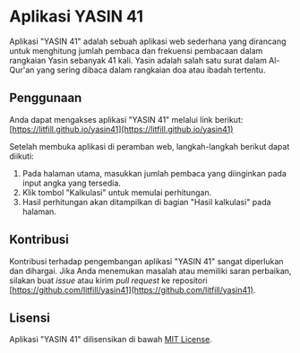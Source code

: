 # Aplikasi YASIN 41

Aplikasi "YASIN 41" adalah sebuah aplikasi web sederhana yang dirancang untuk menghitung jumlah pembaca dan frekuensi pembacaan dalam rangkaian Yasin sebanyak 41 kali. Yasin adalah salah satu surat dalam Al-Qur'an yang sering dibaca dalam rangkaian doa atau ibadah tertentu.

## Penggunaan

Anda dapat mengakses aplikasi "YASIN 41" melalui link berikut: [https://litfill.github.io/yasin41](https://litfill.github.io/yasin41)

Setelah membuka aplikasi di peramban web, langkah-langkah berikut dapat diikuti:

1. Pada halaman utama, masukkan jumlah pembaca yang diinginkan pada input angka yang tersedia.
2. Klik tombol "Kalkulasi" untuk memulai perhitungan.
3. Hasil perhitungan akan ditampilkan di bagian "Hasil kalkulasi" pada halaman.

## Kontribusi

Kontribusi terhadap pengembangan aplikasi "YASIN 41" sangat diperlukan dan dihargai. Jika Anda menemukan masalah atau memiliki saran perbaikan, silakan buat _issue_ atau kirim _pull request_ ke repositori [https://github.com/litfill/yasin41](https://github.com/litfill/yasin41).

## Lisensi

Aplikasi "YASIN 41" dilisensikan di bawah [MIT License](https://opensource.org/licenses/MIT).
